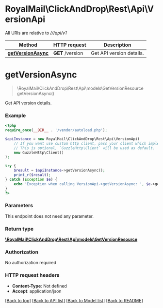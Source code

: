 # RoyalMail\ClickAndDrop\Rest\Api\VersionApi

All URIs are relative to *///api/v1*

Method | HTTP request | Description
------------- | ------------- | -------------
[**getVersionAsync**](VersionApi.md#getVersionAsync) | **GET** /version | Get API version details.

# **getVersionAsync**
> \RoyalMail\ClickAndDrop\Rest\Api\models\GetVersionResource getVersionAsync()

Get API version details.

### Example
```php
<?php
require_once(__DIR__ . '/vendor/autoload.php');

$apiInstance = new RoyalMail\ClickAndDrop\Rest\Api\VersionApi(
    // If you want use custom http client, pass your client which implements `GuzzleHttp\ClientInterface`.
    // This is optional, `GuzzleHttp\Client` will be used as default.
    new GuzzleHttp\Client()
);

try {
    $result = $apiInstance->getVersionAsync();
    print_r($result);
} catch (Exception $e) {
    echo 'Exception when calling VersionApi->getVersionAsync: ', $e->getMessage(), PHP_EOL;
}
?>
```

### Parameters
This endpoint does not need any parameter.

### Return type

[**\RoyalMail\ClickAndDrop\Rest\Api\models\GetVersionResource**](../Model/GetVersionResource.md)

### Authorization

No authorization required

### HTTP request headers

 - **Content-Type**: Not defined
 - **Accept**: application/json

[[Back to top]](#) [[Back to API list]](../../README.md#documentation-for-api-endpoints) [[Back to Model list]](../../README.md#documentation-for-models) [[Back to README]](../../README.md)

